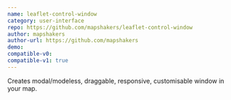 ```yaml
---
name: leaflet-control-window
category: user-interface
repo: https://github.com/mapshakers/leaflet-control-window
author: mapshakers
author-url: https://github.com/mapshakers
demo: 
compatible-v0:
compatible-v1: true
---
```


Creates modal/modeless, draggable, responsive, customisable window in your map.
